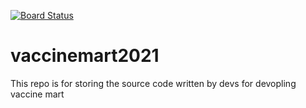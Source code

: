 [![Board Status](https://dev.azure.com/manjunathreddyjo0455/ee44cac5-7ad9-450f-b9cb-7933563ed10e/8600036b-a503-4cda-80c6-bba5518a31c8/_apis/work/boardbadge/4b9b7b02-c224-49f7-91a9-3b7f1f5680f7)](https://dev.azure.com/manjunathreddyjo0455/ee44cac5-7ad9-450f-b9cb-7933563ed10e/_boards/board/t/8600036b-a503-4cda-80c6-bba5518a31c8/Microsoft.RequirementCategory)
# vaccinemart2021
This repo is for storing the source code written by devs for devopling vaccine mart
